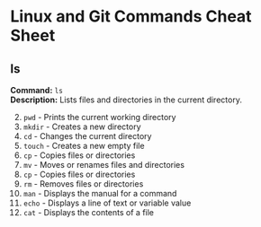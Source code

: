 # Linux and Git Commands Cheat Sheet

## ls  
**Command:** `ls`  
**Description:** Lists files and directories in the current directory.

2. `pwd` - Prints the current working directory
3. `mkdir` - Creates a new directory
4. `cd` - Changes the current directory
5. `touch` - Creates a new empty file
6. `cp` - Copies files or directories
7. `mv` - Moves or renames files and directories
8. `cp` - Copies files or directories
9. `rm` - Removes files or directories
10. `man` - Displays the manual for a command
11. `echo` - Displays a line of text or variable value
12. `cat` - Displays the contents of a file

